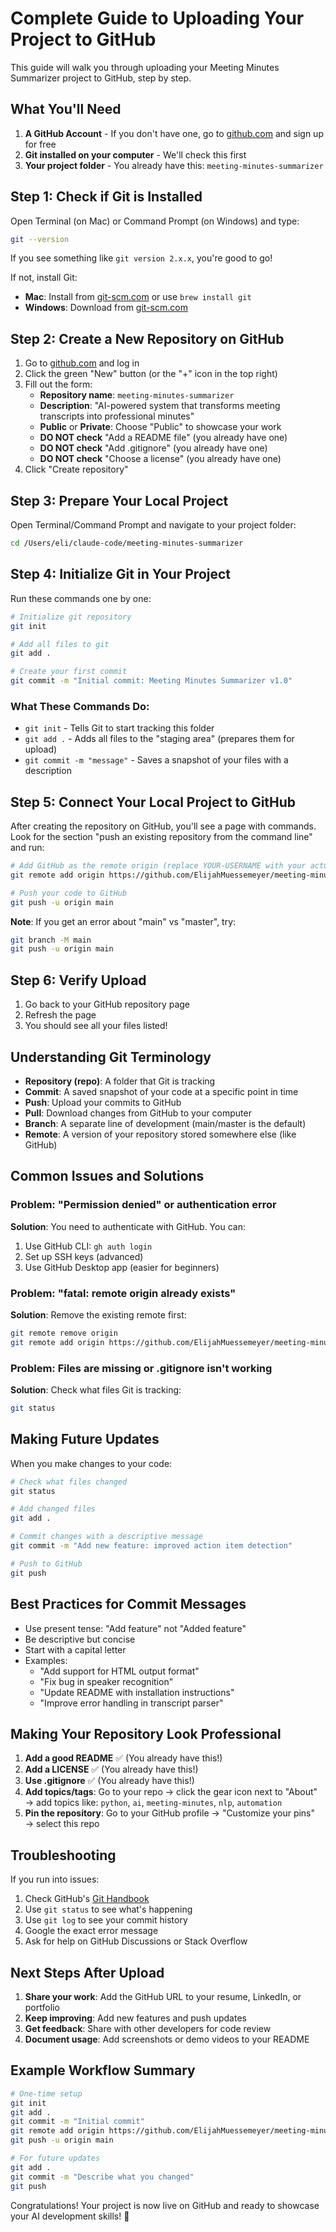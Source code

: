 # Complete Guide to Uploading Your Project to GitHub

This guide will walk you through uploading your Meeting Minutes Summarizer project to GitHub, step by step.

## What You'll Need

1. **A GitHub Account** - If you don't have one, go to [github.com](https://github.com) and sign up for free
2. **Git installed on your computer** - We'll check this first
3. **Your project folder** - You already have this: `meeting-minutes-summarizer`

## Step 1: Check if Git is Installed

Open Terminal (on Mac) or Command Prompt (on Windows) and type:
```bash
git --version
```

If you see something like `git version 2.x.x`, you're good to go!

If not, install Git:
- **Mac**: Install from [git-scm.com](https://git-scm.com/download/mac) or use `brew install git`
- **Windows**: Download from [git-scm.com](https://git-scm.com/download/win)

## Step 2: Create a New Repository on GitHub

1. Go to [github.com](https://github.com) and log in
2. Click the green "New" button (or the "+" icon in the top right)
3. Fill out the form:
   - **Repository name**: `meeting-minutes-summarizer`
   - **Description**: "AI-powered system that transforms meeting transcripts into professional minutes"
   - **Public** or **Private**: Choose "Public" to showcase your work
   - **DO NOT check** "Add a README file" (you already have one)
   - **DO NOT check** "Add .gitignore" (you already have one)
   - **DO NOT check** "Choose a license" (you already have one)
4. Click "Create repository"

## Step 3: Prepare Your Local Project

Open Terminal/Command Prompt and navigate to your project folder:
```bash
cd /Users/eli/claude-code/meeting-minutes-summarizer
```

## Step 4: Initialize Git in Your Project

Run these commands one by one:

```bash
# Initialize git repository
git init

# Add all files to git
git add .

# Create your first commit
git commit -m "Initial commit: Meeting Minutes Summarizer v1.0"
```

### What These Commands Do:
- `git init` - Tells Git to start tracking this folder
- `git add .` - Adds all files to the "staging area" (prepares them for upload)
- `git commit -m "message"` - Saves a snapshot of your files with a description

## Step 5: Connect Your Local Project to GitHub

After creating the repository on GitHub, you'll see a page with commands. Look for the section "push an existing repository from the command line" and run:

```bash
# Add GitHub as the remote origin (replace YOUR-USERNAME with your actual GitHub username)
git remote add origin https://github.com/ElijahMuessemeyer/meeting-minutes-summarizer.git

# Push your code to GitHub
git push -u origin main
```

**Note**: If you get an error about "main" vs "master", try:
```bash
git branch -M main
git push -u origin main
```

## Step 6: Verify Upload

1. Go back to your GitHub repository page
2. Refresh the page
3. You should see all your files listed!

## Understanding Git Terminology

- **Repository (repo)**: A folder that Git is tracking
- **Commit**: A saved snapshot of your code at a specific point in time
- **Push**: Upload your commits to GitHub
- **Pull**: Download changes from GitHub to your computer
- **Branch**: A separate line of development (main/master is the default)
- **Remote**: A version of your repository stored somewhere else (like GitHub)

## Common Issues and Solutions

### Problem: "Permission denied" or authentication error
**Solution**: You need to authenticate with GitHub. You can:
1. Use GitHub CLI: `gh auth login`
2. Set up SSH keys (advanced)
3. Use GitHub Desktop app (easier for beginners)

### Problem: "fatal: remote origin already exists"
**Solution**: Remove the existing remote first:
```bash
git remote remove origin
git remote add origin https://github.com/ElijahMuessemeyer/meeting-minutes-summarizer.git
```

### Problem: Files are missing or .gitignore isn't working
**Solution**: Check what files Git is tracking:
```bash
git status
```

## Making Future Updates

When you make changes to your code:

```bash
# Check what files changed
git status

# Add changed files
git add .

# Commit changes with a descriptive message
git commit -m "Add new feature: improved action item detection"

# Push to GitHub
git push
```

## Best Practices for Commit Messages

- Use present tense: "Add feature" not "Added feature"
- Be descriptive but concise
- Start with a capital letter
- Examples:
  - "Add support for HTML output format"
  - "Fix bug in speaker recognition"
  - "Update README with installation instructions"
  - "Improve error handling in transcript parser"

## Making Your Repository Look Professional

1. **Add a good README** ✅ (You already have this!)
2. **Add a LICENSE** ✅ (You already have this!)
3. **Use .gitignore** ✅ (You already have this!)
4. **Add topics/tags**: Go to your repo → click the gear icon next to "About" → add topics like: `python`, `ai`, `meeting-minutes`, `nlp`, `automation`
5. **Pin the repository**: Go to your GitHub profile → "Customize your pins" → select this repo

## Troubleshooting

If you run into issues:
1. Check GitHub's [Git Handbook](https://guides.github.com/introduction/git-handbook/)
2. Use `git status` to see what's happening
3. Use `git log` to see your commit history
4. Google the exact error message
5. Ask for help on GitHub Discussions or Stack Overflow

## Next Steps After Upload

1. **Share your work**: Add the GitHub URL to your resume, LinkedIn, or portfolio
2. **Keep improving**: Add new features and push updates
3. **Get feedback**: Share with other developers for code review
4. **Document usage**: Add screenshots or demo videos to your README

## Example Workflow Summary

```bash
# One-time setup
git init
git add .
git commit -m "Initial commit"
git remote add origin https://github.com/ElijahMuessemeyer/meeting-minutes-summarizer.git
git push -u origin main

# For future updates
git add .
git commit -m "Describe what you changed"
git push
```

Congratulations! Your project is now live on GitHub and ready to showcase your AI development skills! 🎉